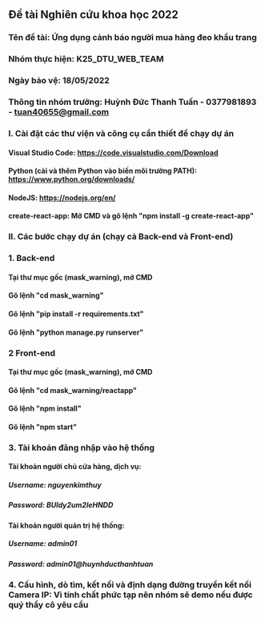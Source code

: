 ## Đề tài Nghiên cứu khoa học 2022

### Tên đề tài: Ứng dụng cảnh báo người mua hàng đeo khẩu trang

### Nhóm thực hiện: K25_DTU_WEB_TEAM

### Ngày bảo vệ: 18/05/2022

### Thông tin nhóm trưởng: Huỳnh Đức Thanh Tuấn - 0377981893 - tuan40655@gmail.com

### I. Cài đặt các thư viện và công cụ cần thiết để chạy dự án

#### Visual Studio Code: https://code.visualstudio.com/Download

#### Python (cài và thêm Python vào biến môi trường PATH): https://www.python.org/downloads/

#### NodeJS: https://nodejs.org/en/

#### create-react-app: Mở CMD và gõ lệnh "npm install -g create-react-app"

### II. Các bước chạy dự án (chạy cả Back-end và Front-end)

### 1. Back-end

#### Tại thư mục gốc (mask_warning), mở CMD

#### Gõ lệnh "cd mask_warning"

#### Gõ lệnh "pip install -r requirements.txt"

#### Gõ lệnh "python manage.py runserver"

### 2 Front-end

#### Tại thư mục gốc (mask_warning), mở CMD

#### Gõ lệnh "cd mask_warning/reactapp"

#### Gõ lệnh "npm install"

#### Gõ lệnh "npm start"

### 3. Tài khoản đăng nhập vào hệ thống

#### Tài khoản người chủ cửa hàng, dịch vụ:

##### Username: nguyenkimthuy

##### Password: BUIdy2um2leHNDD

#### Tài khoản người quản trị hệ thống:

##### Username: admin01

##### Password: admin01@huynhducthanhtuan

### 4. Cấu hình, dò tìm, kết nối và định dạng đường truyền kết nối Camera IP: Vì tính chất phức tạp nên nhóm sẽ demo nếu được quý thầy cô yêu cầu
